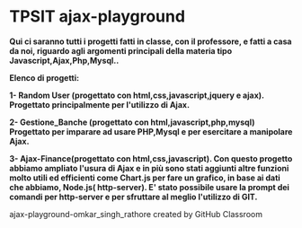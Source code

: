 # TPSIT     ajax-playground
**Qui ci saranno tutti i progetti fatti in classe, con il professore, e fatti a casa da noi, riguardo agli argomenti principali della materia
tipo Javascript,Ajax,Php,Mysql..**

**Elenco di progetti:**

**1- Random User (progettato con html,css,javascript,jquery e ajax). Progettato principalmente per l'utilizzo di Ajax.**

**2- Gestione_Banche (progettato con html,javascript,php,mysql)  Progettato per imparare ad usare PHP,Mysql e per esercitare a manipolare Ajax.**  

**3- Ajax-Finance(progettato con html,css,javascript). Con questo progetto abbiamo ampliato l'usura di Ajax e in più sono stati aggiunti altre funzioni molto utili ed efficienti come Chart.js per fare un grafico, in base ai dati che abbiamo, Node.js( http-server). E' stato possibile usare la prompt dei comandi per http-server e per sfruttare al meglio l'utilizzo di GIT.**


ajax-playground-omkar_singh_rathore created by GitHub Classroom
